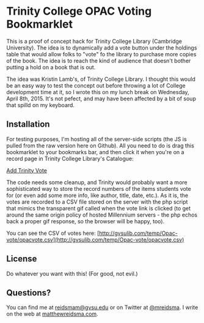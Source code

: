 # Trinity College OPAC Voting Bookmarklet

This is a proof of concept hack for Trinity College Library (Cambridge University). The idea is to dynamically add a vote button under the holdings table that would allow folks to "vote" fo the library to purchase more copies of the book. The idea is to reach the kind of audience that doesn't bother putting a hold on a book that is out.

The idea was Kristin Lamb's, of Trinity College Library. I thought this would be an easy way to test the concept out before throwing a lot of College development time at it, so I wrote this on my lunch break on Wednesday, April 8th, 2015. It's not pefect, and may have been affected by a bit of soup that spilld on my keyboard. 

## Installation

For testing purposes, I'm hosting all of the server-side scripts (the JS is pulled from the raw version here on Github). All you need to do is drag this bookmarklet to your bookmarks bar, and then click it when you're on a record page in Trinity College Library's Catalogue:

[Add Trinity Vote](javascript:(function(){document.body.appendChild(document.createElement('script')).src='https://raw.githubusercontent.com/mreidsma/OPAC-Vote/master/opacvote.js';})();)

The code needs some cleanup, and Trinity would probably want a more sophisticated way to store the record numbers of the items students vote for (or even add some more info, like author, title, date, etc.). As it is, the votes are recorded to a CSV file stored on the server with the php script that mimics the transparent gif called when the vote link is clicked (to get around the same origin policy of hosted Millennium servers - the php echos back a proper gif response, so the browser will be happy, too).

You can see the CSV of votes here: [http://gvsulib.com/temp/Opac-vote/opacvote.csv](http://gvsulib.com/temp/Opac-vote/opacvote.csv)

## License

Do whatever you want with this! (For good, not evil.)

## Questions?

You can find me at [reidsmam@gvsu.edu](mailto:reidsmam@gvsu.edu) or on Twitter at [@mreidsma](http://twitter.com/mreidsma). I write on the web at [matthewreidsma.com](http://matthewreidsma.com).

